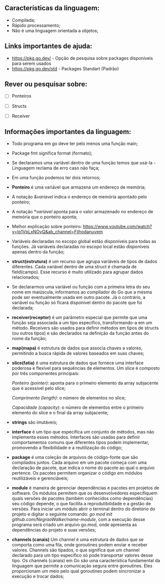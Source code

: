 ## Características da linguagem:
* Compilada;
* Rápido processamento;
* Não é uma linguagem orientada a objetos;

## Links importantes de ajuda:
* https://pkg.go.dev/ - Opção de pesquisa sobre packages disponíveis para serem usados
* https://pkg.go.dev/std - Packages Standart (Padrão)

## Rever ou pesquisar sobre:
- [ ] Ponteiros
- [ ] Structs
- [ ] Receiver



## Informações importantes da linguagem:
* Todo programa em go deve ter pelo menos uma função main;
* Package fmt significa format (formato);
* Se declaramos uma variável dentro de uma função temos que usá-la - Linguagem reclama de erro caso não faça;
* Em uma função podemos ter dois retornos;
* **Ponteiro** é uma variável que armazena um endereço de memória;
* A notação *&variavel* indica o endereço de memória apontado pelo ponteiro;
* A notação **variavel* aponta para o valor armazenado no endereço de memória que o ponteiro aponta;
* Melhor explicação sobre ponteiro: https://www.youtube.com/watch?v=Ip1VpLxNOvQ&ab_channel=Filhodanuvem
* Variáveis declaradas no escopo global estão disponíveis para todas as funções. Já variáveis declaradas no escopo local estão disponíveis apenas dentro da função;
* **struct(estrutura)** é um recurso que agrupa variáveis de tipos de dados diferentes. Cada variável dentro de uma struct é chamada de field(campo). Esse recurso é muito utilizado para agrupar dados relacionados;
* Se declararmos uma variável ou função com a primeira letra do seu nome em maiúscula, informamos ao compilador do Go que a mesma pode ser eventualmente usada em outro pacote. Já o contrário, a variável ou função só ficará disponível dentro do pacote que foi declarada;
* **receiver(receptor)** é um parâmetro especial que permite que uma função seja associada a um tipo específico, transformando-a em um método. Receivers são usados para definir métodos em tipos de structs (ou outros tipos) e são declarados na definição da função antes do nome da função;
* **map(mapa)** é estrutura de dados que associa chaves a valores, permitindo a busca rápida de valores baseados em suas chaves;
* **slice(fatia)** é uma estrutura de dados que fornece uma interface poderosa e flexível para sequências de elementos. Um slice é composto por três componentes principais:
    
    *Ponteiro (pointer)*: aponta para o primeiro elemento da array subjacente que é acessível pelo slice;

    *Comprimento (length)*: o número de elementos no slice;

    *Capacidade (capacity)*: o número de elementos entre o primeiro elemento do slice e o final da array subjacente;
* **strings** são imutáveis;
* **interface** é um tipo que especifica um conjunto de métodos, mas não implementa esses métodos. Interfaces são usadas para definir comportamentos comuns que diferentes tipos podem implementar, promovendo a flexibilidade e a reutilização do código;
* **package** é uma coleção de arquivos de código-fonte que são compilados juntos. Cada arquivo em um pacote começa com uma declaração de pacote, que indica o nome do pacote ao qual o arquivo pertence. Os pacotes permitem organizar o código em módulos reutilizáveis e gerenciáveis;
* **module** é maneira de gerenciar dependências e pacotes em projetos de software. Os módulos permitem que os desenvolvedores especifiquem quais versões de pacotes (também conhecidos como dependências) seu código depende, o que facilita a reprodutibilidade e a gestão de versões. Para iniciar um módulo abrir o terminal dentro do diretório do projeto e digitar o seguinte comando: 
*go mod init github.com/NegraoWalker/name-module*, com a execução desse programa será criado um arquivo go.mod, onde apresenta as dependências do projeto e suas versões;
* **channels (canais)** Um channel é uma estrutura de dados que se comporta como uma fila, onde goroutines podem enviar e receber valores. Channels são tipados, o que significa que um channel declarado para um tipo específico só pode transportar valores desse tipo. Os channels (canais) em Go são uma característica fundamental da linguagem que permite a comunicação segura entre goroutines. Eles proporcionam um meio pelo qual goroutines podem sincronizar a execução e trocar dados;

